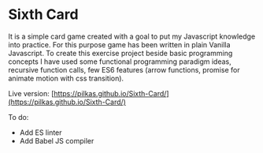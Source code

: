 # Sixth Card

It is a simple card game created with a goal to put my Javascript knowledge into practice. For this purpose game has been written in plain Vanilla Javascript. To create this exercise project beside basic programming concepts I have used some functional programming paradigm ideas, recursive function calls, few ES6 features (arrow functions, promise for animate motion with css transition).

Live version: [https://pilkas.github.io/Sixth-Card/](https://pilkas.github.io/Sixth-Card/)

To do:
- Add ES linter
- Add Babel JS compiler